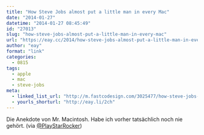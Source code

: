 ```yaml
---
title: "How Steve Jobs almost put a little man in every Mac"
date: "2014-01-27"
datetime: "2014-01-27 08:45:49"
id: "27013"
slug: "how-steve-jobs-almost-put-a-little-man-in-every-mac"
url: "https://eay.cc/2014/how-steve-jobs-almost-put-a-little-man-in-every-mac/"
author: "eay"
format: "link"
categories:
  - 0815
tags:
  - apple
  - mac
  - steve-jobs
meta:
  - linked_list_url: "http://m.fastcodesign.com/3025477/how-steve-jobs-almost-put-a-little-man-in-every-mac"
  - yourls_shorturl: "http://eay.li/2ch"
---
```


Die Anekdote von Mr. Macintosh. Habe ich vorher tatsächlich noch nie gehört. (via [@PlayStarRocker](https://twitter.com/PlayStarRocker/status/427433089644515329))

